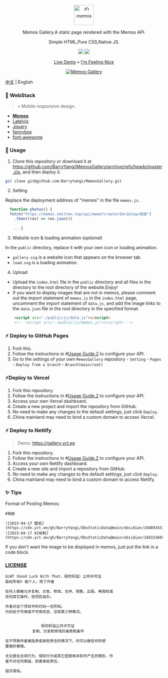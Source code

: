 <p align="center"><a href="https://usememos.com"><img height="64px" src="https://raw.githubusercontent.com/BarryYangi/MemosGallery/master/public/logo-full.webp" alt="✍️ memos" /></a></p>

<p align="center">Memos Gallery.A static page rendered with the Memos API.</p>
<p align="center">Simple HTML,Pure CSS,Native JS.</p>

<p align="center">
  <img src="https://img.shields.io/badge/Memos-Gallery-orange" />
  <img src="https://img.shields.io/badge/Author-Barry-brightgreen" />
</p>

<p align="center">
  <a href="https://gallery.yct.ee/">Live Demo</a> •
  <a href="https://www.barryi.me/personal/memosp/" target="_blank" rel="noopener noreferrer" class="pure-menu-link">I'm Feeling Nice</a>
</p>

<p align="center">
  <a href="https://gallery.yct.ee/" target="_blank"><img alt="Memos Gallery" src="https://raw.githubusercontent.com/BarryYangi/MemosGallery/master/screenshot.png"></a>
</p>

[中文](./README_cn.md) | English

### :construction: WebStack

> • Mobile responsive design.  

- [**Memos**](https://github.com/usememos/memos)
- [Latelyjs](https://github.com/Tokinx/lately)
- [Jquery](https://github.com/jquery/jquery)
- [fancybox](https://github.com/fancyapps/fancybox)
- [font-awesome](https://github.com/FortAwesome/Font-Awesome)

### :rocket: Usage

1. Clone this repository or download it at https://github.com/BarryYangi/MemosGallery/archive/refs/heads/master.zip, and then deploy it.

```bash
git clone git@github.com:BarryYangi/MemosGallery.git
```

2. Setting

Replace the deployment address of "memos" in the file `memos.js`.

```javascript
  function photos() {
  fetch("https://memos.smitten.top/api/memo?creatorId=1&tag=相册")
    .then((res) => res.json())
    
    ...}
```

3. Website icon & loading animation (*optional*)

In the `public` directory, replace it with your own icon or loading animation.

- `gallery.svg` is a website icon that appears on the browser tab.
- `load.svg` is a loading animation.

4. Upload

- Upload the `index.html` file in the `public` directory and all files in the directory to the root directory of the website.Enjoy!
- If you want to display images that are not in memos, please comment out the import statement of `memos.js` in the `index.html` page, uncomment the import statement of `data.js`, and add the image links to the `data.json` file in the root directory in the specified format.

```html
    <script src="./public/js/data.js"></script>
    <!-- <script src="./public/js/memos.js"></script> -->
```

### :zap: Deploy to GitHub Pages

1. Fork this.
2. Follow the instructions in #[Usage Guide.2]() to configure your API.
3. Go to the settings of your own `MemosGallery` repository - `Setting` - `Pages` - `Deploy from a branch` - `Branch(main/root)`

### :zap:Deploy to Vercel

1. Fork this repository.
2. Follow the instructions in #[Usage Guide.2]() to configure your API.
3. Access your own Vercel dashboard.
4. Create a new project and import the repository from GitHub.
5. No need to make any changes to the default settings, just click `Deploy`.
6. China mainland may need to bind a custom domain to access Vercel.

### :zap: Deploy to Netlify

> Demo: <https://gallery.yct.ee>

1. Fork this repository.
2. Follow the instructions in #[Usage Guide.2]() to configure your API.
3. Access your own Netlify dashboard.
4. Create a new site and import a repository from GitHub.
5. No need to make any changes to the default settings, just click `Deploy`.
6. China mainland may need to bind a custom domain to access Netlify.

### :sparkles: Tips

Format of Posting Memos:

```
#相册 

![2023-04-17 壁纸](https://cdn.yct.ee/gh/BarryYangi/ObsStaticData@main/obsidian/16809343100005b75gn.jpg)
![2023-04-17 AI绘制](https://cdn.yct.ee/gh/BarryYangi/ObsStaticData@main/obsidian/1681536694000vdr30v.png)

```

If you don't want the image to be displayed in memos, just put the link in a code block.




### [LICENSE](https://github.com/me-shaon/GLWTPL)

```
GLWT（Good Luck With That，祝你好运）公共许可证
版权所有© 每个人，除了作者

任何人都被允许复制、分发、修改、合并、销售、出版、再授权或
任何其它操作，但风险自负。

作者对这个项目中的代码一无所知。
代码处于可用或不可用状态，没有第三种情况。


                祝你好运公共许可证
            复制、分发和修改的条款和条件

在不导致作者被指责或承担责任的情况下，你可以做任何你想
要做的事情。

无论是在合同行为、侵权行为或其它因使用本软件产生的情形，作
者不对任何索赔、损害承担责任。

祖宗保佑。
```